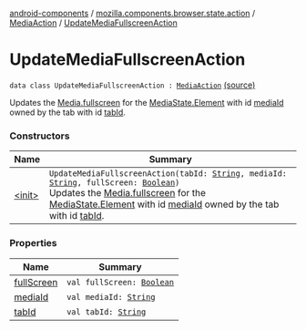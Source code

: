 [android-components](../../../index.md) / [mozilla.components.browser.state.action](../../index.md) / [MediaAction](../index.md) / [UpdateMediaFullscreenAction](./index.md)

# UpdateMediaFullscreenAction

`data class UpdateMediaFullscreenAction : `[`MediaAction`](../index.md) [(source)](https://github.com/mozilla-mobile/android-components/blob/master/components/browser/state/src/main/java/mozilla/components/browser/state/action/BrowserAction.kt#L554)

Updates the [Media.fullscreen](../../../mozilla.components.concept.engine.media/-media/fullscreen.md) for the [MediaState.Element](../../../mozilla.components.browser.state.state/-media-state/-element/index.md) with id [mediaId](media-id.md) owned by the tab
with id [tabId](tab-id.md).

### Constructors

| Name | Summary |
|---|---|
| [&lt;init&gt;](-init-.md) | `UpdateMediaFullscreenAction(tabId: `[`String`](https://kotlinlang.org/api/latest/jvm/stdlib/kotlin/-string/index.html)`, mediaId: `[`String`](https://kotlinlang.org/api/latest/jvm/stdlib/kotlin/-string/index.html)`, fullScreen: `[`Boolean`](https://kotlinlang.org/api/latest/jvm/stdlib/kotlin/-boolean/index.html)`)`<br>Updates the [Media.fullscreen](../../../mozilla.components.concept.engine.media/-media/fullscreen.md) for the [MediaState.Element](../../../mozilla.components.browser.state.state/-media-state/-element/index.md) with id [mediaId](media-id.md) owned by the tab with id [tabId](tab-id.md). |

### Properties

| Name | Summary |
|---|---|
| [fullScreen](full-screen.md) | `val fullScreen: `[`Boolean`](https://kotlinlang.org/api/latest/jvm/stdlib/kotlin/-boolean/index.html) |
| [mediaId](media-id.md) | `val mediaId: `[`String`](https://kotlinlang.org/api/latest/jvm/stdlib/kotlin/-string/index.html) |
| [tabId](tab-id.md) | `val tabId: `[`String`](https://kotlinlang.org/api/latest/jvm/stdlib/kotlin/-string/index.html) |

